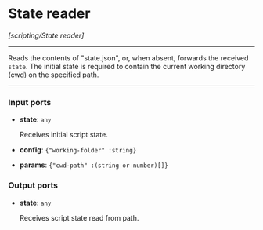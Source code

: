 # State reader

_[scripting/State reader]_

---

Reads the contents of "state.json", or, when absent, forwards the received `state`. The initial state is required to contain the current working directory (cwd) on the specified path.<br>

---

### Input ports

* __state__: ` any `


    Receives initial script state.<br>


* __config__: ` {"working-folder" :string} `


* __params__: ` {"cwd-path" :(string or number)[]} `

### Output ports

* __state__: ` any `


    Receives script state read from path.<br>

